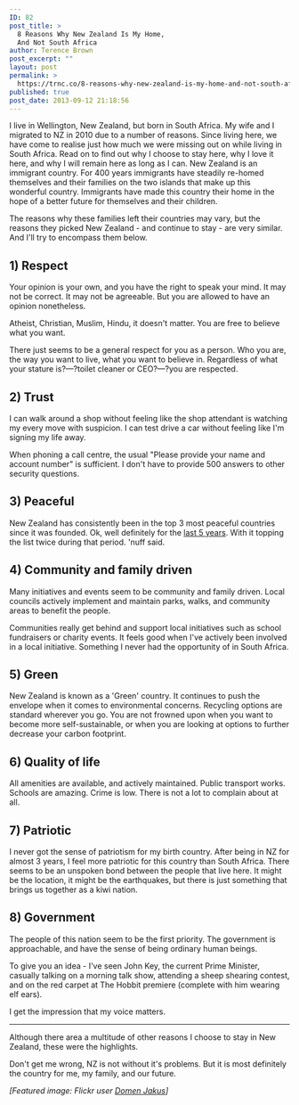 ```yaml
---
ID: 82
post_title: >
  8 Reasons Why New Zealand Is My Home,
  And Not South Africa
author: Terence Brown
post_excerpt: ""
layout: post
permalink: >
  https://trnc.co/8-reasons-why-new-zealand-is-my-home-and-not-south-africa/
published: true
post_date: 2013-09-12 21:18:56
---
```

I live in Wellington, New Zealand, but born in South Africa. My wife and I migrated to NZ in 2010 due to a number of reasons. Since living here, we have come to realise just how much we were missing out on while living in South Africa. Read on to find out why I choose to stay here, why I love it here, and why I will remain here as long as I can. <!--more--> New Zealand is an immigrant country. For 400 years immigrants have steadily re-homed themselves and their families on the two islands that make up this wonderful country. Immigrants have made this country their home in the hope of a better future for themselves and their children.

The reasons why these families left their countries may vary, but the reasons they picked New Zealand - and continue to stay - are very similar. And I'll try to encompass them below.

<h2>1) Respect</h2>

Your opinion is your own, and you have the right to speak your mind. It may not be correct. It may not be agreeable. But you are allowed to have an opinion nonetheless.

Atheist, Christian, Muslim, Hindu, it doesn't matter. You are free to believe what you want.

There just seems to be a general respect for you as a person. Who you are, the way you want to live, what you want to believe in. Regardless of what your stature is?—?toilet cleaner or CEO?—?you are respected.

<h2>2) Trust</h2>

I can walk around a shop without feeling like the shop attendant is watching my every move with suspicion. I can test drive a car without feeling like I'm signing my life away.

When phoning a call centre, the usual "Please provide your name and account number" is sufficient. I don't have to provide 500 answers to other security questions.

<h2>3) Peaceful</h2>

New Zealand has consistently been in the top 3 most peaceful countries since it was founded. Ok, well definitely for the <a href="http://www.visionofhumanity.org/#/page/indexes/global-peace-index">last 5 years</a>. With it topping the list twice during that period. 'nuff said.

<h2>4) Community and family driven</h2>

Many initiatives and events seem to be community and family driven. Local councils actively implement and maintain parks, walks, and community areas to benefit the people.

Communities really get behind and support local initiatives such as school fundraisers or charity events. It feels good when I've actively been involved in a local initiative. Something I never had the opportunity of in South Africa.

<h2>5) Green</h2>

New Zealand is known as a 'Green' country. It continues to push the envelope when it comes to environmental concerns. Recycling options are standard wherever you go. You are not frowned upon when you want to become more self-sustainable, or when you are looking at options to further decrease your carbon footprint.

<h2>6) Quality of life</h2>

All amenities are available, and actively maintained. Public transport works. Schools are amazing. Crime is low. There is not a lot to complain about at all.

<h2>7) Patriotic</h2>

I never got the sense of patriotism for my birth country. After being in NZ for almost 3 years, I feel more patriotic for this country than South Africa. There seems to be an unspoken bond between the people that live here. It might be the location, it might be the earthquakes, but there is just something that brings us together as a kiwi nation.

<h2>8) Government</h2>

The people of this nation seem to be the first priority. The government is approachable, and have the sense of being ordinary human beings.

To give you an idea - I've seen John Key, the current Prime Minister, casually talking on a morning talk show, attending a sheep shearing contest, and on the red carpet at The Hobbit premiere (complete with him wearing elf ears).

I get the impression that my voice matters.

<hr />

Although there area a multitude of other reasons I choose to stay in New Zealand, these were the highlights.

Don't get me wrong, NZ is not without it's problems. But it is most definitely the country for me, my family, and our future.

<em>[Featured image: Flickr user <a href="http://www.flickr.com/photos/domenjakus/6319218781/">Domen Jakus</a>]</em>
